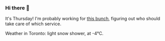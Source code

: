 ### Hi there :wave:

It's Thursday! I'm probably working for [this bunch](https://github.com/kohofinancial), figuring out who should take care of which service.

Weather in Toronto: light snow shower, at -4°C.
